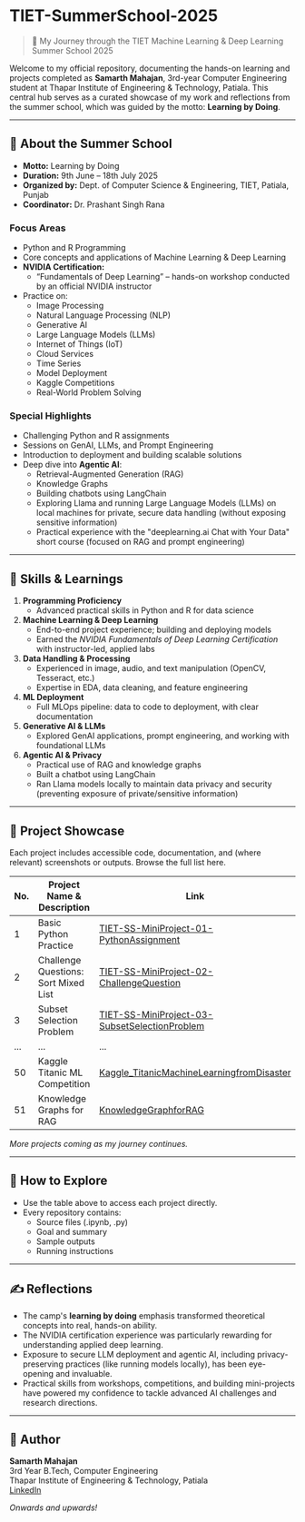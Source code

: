 # TIET-SummerSchool-2025

> 🌟 My Journey through the TIET Machine Learning & Deep Learning Summer School 2025

Welcome to my official repository, documenting the hands-on learning and projects completed as **Samarth Mahajan**, 3rd-year Computer Engineering student at Thapar Institute of Engineering & Technology, Patiala. This central hub serves as a curated showcase of my work and reflections from the summer school, which was guided by the motto: **Learning by Doing**.

---

## 📅 About the Summer School

- **Motto:** Learning by Doing
- **Duration:** 9th June – 18th July 2025  
- **Organized by:** Dept. of Computer Science & Engineering, TIET, Patiala, Punjab  
- **Coordinator:** Dr. Prashant Singh Rana

### Focus Areas

- Python and R Programming
- Core concepts and applications of Machine Learning & Deep Learning
- **NVIDIA Certification:**  
  - “Fundamentals of Deep Learning” – hands-on workshop conducted by an official NVIDIA instructor
- Practice on:
  - Image Processing
  - Natural Language Processing (NLP)
  - Generative AI
  - Large Language Models (LLMs)
  - Internet of Things (IoT)
  - Cloud Services
  - Time Series
  - Model Deployment
  - Kaggle Competitions
  - Real-World Problem Solving

### Special Highlights

- Challenging Python and R assignments
- Sessions on GenAI, LLMs, and Prompt Engineering
- Introduction to deployment and building scalable solutions
- Deep dive into **Agentic AI**:
  - Retrieval-Augmented Generation (RAG)
  - Knowledge Graphs
  - Building chatbots using LangChain
  - Exploring Llama and running Large Language Models (LLMs) on local machines for private, secure data handling (without exposing sensitive information)
  - Practical experience with the "deeplearning.ai Chat with Your Data" short course (focused on RAG and prompt engineering)

---

## 📝 Skills & Learnings

1. **Programming Proficiency**
    - Advanced practical skills in Python and R for data science
2. **Machine Learning & Deep Learning**
    - End-to-end project experience; building and deploying models
    - Earned the *NVIDIA Fundamentals of Deep Learning Certification* with instructor-led, applied labs
3. **Data Handling & Processing**
    - Experienced in image, audio, and text manipulation (OpenCV, Tesseract, etc.)
    - Expertise in EDA, data cleaning, and feature engineering
4. **ML Deployment**
    - Full MLOps pipeline: data to code to deployment, with clear documentation
5. **Generative AI & LLMs**
    - Explored GenAI applications, prompt engineering, and working with foundational LLMs
6. **Agentic AI & Privacy**
    - Practical use of RAG and knowledge graphs
    - Built a chatbot using LangChain
    - Ran Llama models locally to maintain data privacy and security (preventing exposure of private/sensitive information)

---

## 📂 Project Showcase

Each project includes accessible code, documentation, and (where relevant) screenshots or outputs. Browse the full list here.

| No. | Project Name & Description | Link |
|-----|---------------------------|------|
| 1   | Basic Python Practice | [TIET-SS-MiniProject-01-PythonAssignment](https://github.com/ManthanVerma7/TIET-SS-MiniProject-01-PythonAssignment) |
| 2   | Challenge Questions: Sort Mixed List | [TIET-SS-MiniProject-02-ChallengeQuestion](https://github.com/ManthanVerma7/TIET-SS-MiniProject-02-ChallengeQuestion) |
| 3   | Subset Selection Problem | [TIET-SS-MiniProject-03-SubsetSelectionProblem](https://github.com/ManthanVerma7/TIET-SS-MiniProject-03-SubsetSelectionProblem) |
| ... | ... | ... |
| 50  | Kaggle Titanic ML Competition | [Kaggle_TitanicMachineLearningfromDisaster](https://github.com/ManthanVerma7/Kaggle_TitanicMachineLearningfromDisaster) |
| 51  | Knowledge Graphs for RAG | [KnowledgeGraphforRAG](https://github.com/ManthanVerma7/KnowledgeGraphforRAG) |

*More projects coming as my journey continues.*

---

## 🚀 How to Explore

- Use the table above to access each project directly.
- Every repository contains:
    - Source files (.ipynb, .py)
    - Goal and summary
    - Sample outputs
    - Running instructions

---

## ✍️ Reflections

- The camp's **learning by doing** emphasis transformed theoretical concepts into real, hands-on ability.
- The NVIDIA certification experience was particularly rewarding for understanding applied deep learning.
- Exposure to secure LLM deployment and agentic AI, including privacy-preserving practices (like running models locally), has been eye-opening and invaluable.
- Practical skills from workshops, competitions, and building mini-projects have powered my confidence to tackle advanced AI challenges and research directions.

---

## 👤 Author

**Samarth Mahajan**  
3rd Year B.Tech, Computer Engineering  
Thapar Institute of Engineering & Technology, Patiala  
[LinkedIn](https://www.linkedin.com/in/samarthmahajan)

_Onwards and upwards!_
